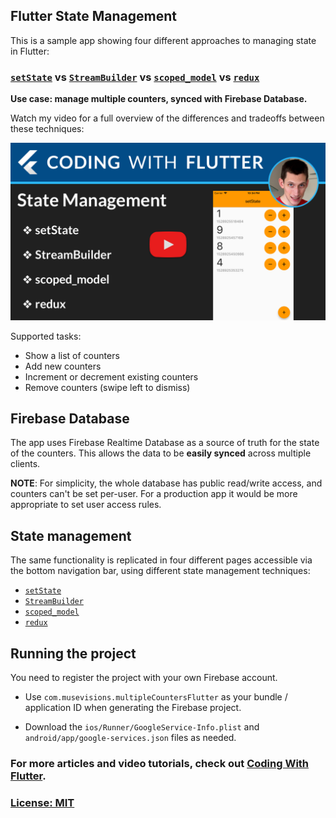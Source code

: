 ## Flutter State Management

This is a sample app showing four different approaches to managing state in Flutter:

### [`setState`](https://docs.flutter.io/flutter/widgets/State/setState.html) vs [`StreamBuilder`](https://docs.flutter.io/flutter/widgets/StreamBuilder-class.html) vs [`scoped_model`](https://pub.dartlang.org/packages/scoped_model) vs [`redux`](https://pub.dartlang.org/packages/redux)

**Use case: manage multiple counters, synced with Firebase Database.**

Watch my video for a full overview of the differences and tradeoffs between these techniques:

[![](screenshots/poster-state-management.png)](https://youtu.be/HLop7s2sJ7Q)

Supported tasks:

- Show a list of counters
- Add new counters
- Increment or decrement existing counters
- Remove counters (swipe left to dismiss)

## Firebase Database

The app uses Firebase Realtime Database as a source of truth for the state of the counters. This allows the data to be **easily synced** across multiple clients.

**NOTE**: For simplicity, the whole database has public read/write access, and counters can't be set per-user. For a production app it would be more appropriate to set user access rules.

## State management

The same functionality is replicated in four different pages accessible via the bottom navigation bar, using different state management techniques:

* [`setState`](https://docs.flutter.io/flutter/widgets/State/setState.html)
* [`StreamBuilder`](https://docs.flutter.io/flutter/widgets/StreamBuilder-class.html)
* [`scoped_model`](https://pub.dartlang.org/packages/scoped_model)
* [`redux`](https://pub.dartlang.org/packages/redux)

## Running the project

You need to register the project with your own Firebase account.

- Use `com.musevisions.multipleCountersFlutter` as your bundle / application ID when generating the Firebase project.

- Download the `ios/Runner/GoogleService-Info.plist` and `android/app/google-services.json` files as needed.

### For more articles and video tutorials, check out [Coding With Flutter](https://codingwithflutter.com/).

### [License: MIT](LICENSE.md)
